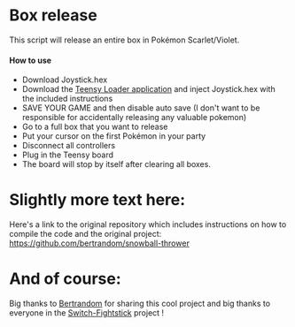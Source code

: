 # Box release

This script will release an entire box in Pokémon Scarlet/Violet.

#### How to use

- Download Joystick.hex
- Download the [Teensy Loader application](https://www.pjrc.com/teensy/loader.html) and inject Joystick.hex with the included instructions
- SAVE YOUR GAME and then disable auto save (I don't want to be responsible for accidentally releasing any valuable pokemon)
- Go to a full box that you want to release
- Put your cursor on the first Pokémon in your party
- Disconnect all controllers
- Plug in the Teensy board
- The board will stop by itself after clearing all boxes. 

# Slightly more text here:

Here's a link to the original repository which includes instructions on how to compile the code and the original project: https://github.com/bertrandom/snowball-thrower

# And of course:
Big thanks to [Bertrandom](https://github.com/bertrandom) for sharing this cool project and big thanks to everyone in the [Switch-Fightstick](https://github.com/shinyquagsire23/Switch-Fightstick) project !
